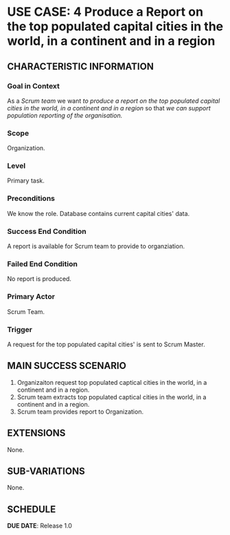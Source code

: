# USE CASE: 4 Produce a Report on the top populated capital cities in the world, in a continent and in a region

## CHARACTERISTIC INFORMATION

### Goal in Context

As a *Scrum team* we want *to produce a report on the top populated capital cities in the world, in a continent and in a region* so that *we can support population reporting of the organisation.*

### Scope

Organization.

### Level

Primary task.

### Preconditions

We know the role.  Database contains current capital cities' data.

### Success End Condition

A report is available for Scrum team to provide to organziation.

### Failed End Condition

No report is produced.

### Primary Actor

Scrum Team.

### Trigger

A request for the top populated capital cities' is sent to Scrum Master.

## MAIN SUCCESS SCENARIO

1. Organizaiton request top populated captical cities in the world, in a continent and in a region.
2. Scrum team extracts top populated captical cities in the world, in a continent and in a region.
3. Scrum team provides report to Organization.

## EXTENSIONS

None.

## SUB-VARIATIONS

None.

## SCHEDULE

**DUE DATE**: Release 1.0
